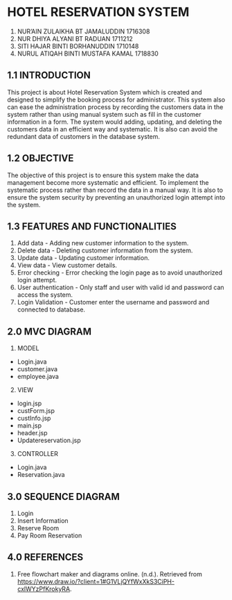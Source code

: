 # HOTEL RESERVATION SYSTEM

1) NUR’AIN ZULAIKHA BT JAMALUDDIN   1716308
2) NUR DHIYA ALYANI BT RADUAN       1711212
3) SITI HAJAR BINTI BORHANUDDIN     1710148
4) NURUL ATIQAH BINTI MUSTAFA KAMAL 1718830

## 1.1 INTRODUCTION

This project is about Hotel Reservation System which is created and designed to simplify the booking process for administrator. This system also can ease the administration process by recording the customers data in the system rather than using manual system such as fill in the customer information in a form. The system would adding, updating, and deleting the customers data in an efficient way and systematic. It is also can avoid the redundant data of customers in the database system.


## 1.2 OBJECTIVE
	
The objective of this project is to ensure this system make the data management become more systematic and efficient. To implement the systematic process rather than record the data in a manual way. It is also to ensure the system security by preventing an unauthorized login attempt into the system.

## 1.3 FEATURES AND FUNCTIONALITIES

1) Add data - Adding new customer information to the system.
2) Delete data - Deleting customer information from the system.
3) Update data - Updating customer information.
4) View data - View customer details.
5) Error checking - Error checking the login page as to avoid unauthorized login attempt.
6) User authentication - Only staff and user with valid id and password can access the system.
8) Login Validation - Customer enter the username and password and connected to database.

## 2.0 MVC DIAGRAM

1) MODEL
- Login.java
- customer.java
- employee.java

2) VIEW
- login.jsp
- custForm.jsp
- custInfo.jsp
- main.jsp
- header.jsp
- Updatereservation.jsp


3) CONTROLLER
- Login.java
- Reservation.java


## 3.0 SEQUENCE DIAGRAM
1. Login
2. Insert Information
3. Reserve Room
4. Pay Room Reservation

## 4.0 REFERENCES
1. Free flowchart maker and diagrams online. (n.d.). Retrieved from https://www.draw.io/?client=1#G1VLjQYfWxXkS3CiPH-cxlWYzPfKrokyRA. 
